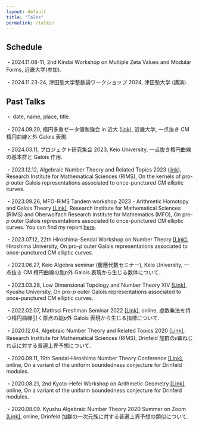 ```yaml
---
layout: default
title: "Talks"
permalink: /talks/
---
```


## Schedule

・2024.11.08-11, 2nd Kindai Workshop on Multiple Zeta Values and Modular Forms, 近畿大学(参加).

・2024.11.23-24, 津田塾大学整数論ワークショップ 2024, 津田塾大学 (講演).

## Past Talks

・ date, name, place, title.

・2024.09.20, 楕円多重ゼータ値勉強会 in 近大 ([link](https://www.math.kindai.ac.jp/laboratory/tasaka/ikz/)), 近畿大学, 一点抜き CM 楕円曲線と外 Galois 表現.

・2024.03.11, プロジェクト研究集会 2023, Keio University, 一点抜き楕円曲線の基本群と Galois 作用.

・2023.12.12, Algebraic Number Theory and Related Topics 2023 ([link](https://sites.google.com/view/rims-ant2023)), Research Institute for Mathematical Sciences (RIMS), On the kernels of pro-$p$ outer Galois representations associated to once-punctured CM elliptic curves.

・2023.09.26, MFO-RIMS Tandem workshop 2023 - Arithmetic Homotopy and Galois Theory [[Link]](https://ahgt.math.cnrs.fr/activities/workshops/MFO-RIMS23/), Research Institute for Mathematical Sciences (RIMS) and Oberwolfach Research Institute for Mathematics (MFO), On pro-$p$ outer Galois representations associated to once-punctured CM elliptic curves. You can find my report [here](https://publications.mfo.de/handle/mfo/4128).

・2023.07.12, 22th Hiroshima-Sendai Workshop on Number Theory [[Link]](https://math0.pm.tokushima-u.ac.jp/~hiroki/hiroshima23.html), Hiroshima University, On pro-$p$ outer Galois representations associated to once-punctured CM elliptic curves.

・2023.06.27, Keio Algebra seminar (慶應代数セミナー), Keio University, 一点抜き CM 楕円曲線の副$p$外 Galois 表現から生じる数体について.

・2023.03.28, Low Dimensional Topology and Number Theory XIV [[Link]](https://www2.math.kyushu-u.ac.jp/~morisita/), Kyushu University, On pro-$p$ outer Galois representations associated to once-punctured CM elliptic curves.

・2022.02.07, Mathsci Freshman Seminar 2022 [[Link]](https://sites.google.com/view/math-graduate/MATHSCI-FRESHMAN-SEMINAR/2022/プログラム及びアブストラクト), online, 虚数乗法を持つ楕円曲線引く原点の副$p$外 Galois 表現から生じる指標について.

・2020.12.04, Algebraic Number Theory and Related Topics 2020 [[Link]](http://ntw.sci.u-toyama.ac.jp/rimsant2020/), Research Institute for Mathematical Sciences (RIMS), Drinfeld 加群の$\mathfrak{p}$冪ねじれ点に対する普遍上界予想について.

・2020.09.11, 19th Sendai-Hiroshima Number Theory Conference [[Link]](https://math0.pm.tokushima-u.ac.jp/~hiroki/hiroshima20.html), online, On a variant of the uniform boundedness conjecture for Drinfeld modules.

・2020.08.21, 2nd Kyoto-Hefei Workshop on Arithmetic Geometry [[Link]](https://www.kurims.kyoto-u.ac.jp/~yuyang/confer/Kyoto-Hefei-2nd.html), online, On a variant of the uniform boundedness conjecture for Drinfeld modules.

・2020.08.09. Kyushu Algebraic Number Theory 2020 Summer on Zoom [[Link]](https://sites.google.com/view/kant2020sonzoom/), online, Drinfeld 加群の一次元族に対する普遍上界予想の類似について.
